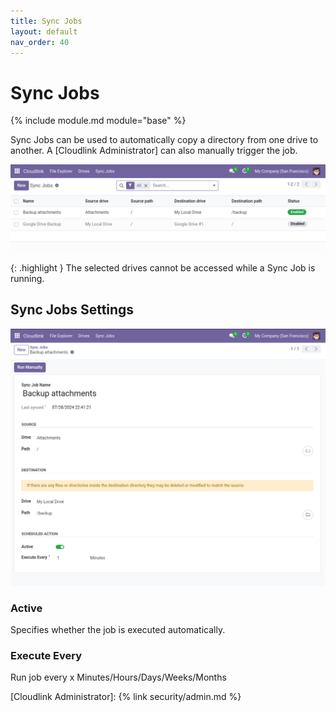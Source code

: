 ```yaml
---
title: Sync Jobs
layout: default
nav_order: 40
---
```


# Sync Jobs

{% include module.md module="base" %}

Sync Jobs can be used to automatically copy a directory from one drive to another. A [Cloudlink Administrator] can also manually trigger the job. 

![Sync Job List](assets/sync_jobs.png)

{: .highlight }
The selected drives cannot be accessed while a Sync Job is running.

## Sync Jobs Settings

![Sync Job Settings](assets/sync_job_settings.png)

### Active

Specifies whether the job is executed automatically.

### Execute Every

Run job every x Minutes/Hours/Days/Weeks/Months

[Cloudlink Administrator]: {% link security/admin.md %}
